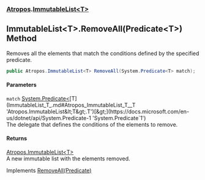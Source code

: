 ### [Atropos](Atropos.md 'Atropos').[ImmutableList&lt;T&gt;](ImmutableList_T_.md 'Atropos.ImmutableList&lt;T&gt;')
## ImmutableList&lt;T&gt;.RemoveAll(Predicate&lt;T&gt;) Method
Removes all the elements that match the conditions defined by the specified predicate.  
```csharp
public Atropos.ImmutableList<T> RemoveAll(System.Predicate<T> match);
```
#### Parameters
<a name='Atropos_ImmutableList_T__RemoveAll(System_Predicate_T_)_match'></a>
`match` [System.Predicate&lt;](https://docs.microsoft.com/en-us/dotnet/api/System.Predicate-1 'System.Predicate`1')[T](ImmutableList_T_.md#Atropos_ImmutableList_T__T 'Atropos.ImmutableList&lt;T&gt;.T')[&gt;](https://docs.microsoft.com/en-us/dotnet/api/System.Predicate-1 'System.Predicate`1')  
The delegate that defines the conditions of the elements to remove.
  
#### Returns
[Atropos.ImmutableList&lt;](ImmutableList_T_.md 'Atropos.ImmutableList&lt;T&gt;')[T](ImmutableList_T_.md#Atropos_ImmutableList_T__T 'Atropos.ImmutableList&lt;T&gt;.T')[&gt;](ImmutableList_T_.md 'Atropos.ImmutableList&lt;T&gt;')  
A new immutable list with the elements removed.

Implements [RemoveAll(Predicate<T>)](https://docs.microsoft.com/en-us/dotnet/api/System.Collections.Immutable.IImmutableList-1.RemoveAll#System_Collections_Immutable_IImmutableList_1_RemoveAll_System_Predicate{_0}_ 'System.Collections.Immutable.IImmutableList`1.RemoveAll(System.Predicate{`0})')  
